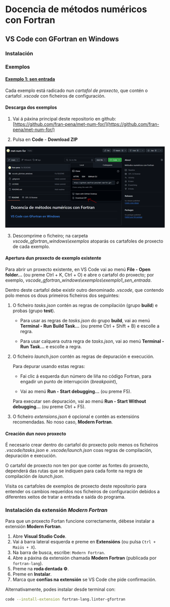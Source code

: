 # Docencia de métodos numéricos con Fortran

## VS Code con GFortran en Windows

### Instalación

### Exemplos

#### [Exemplo 1: sen entrada](./exemplo1_sen_entrada/README.md)

Cada exemplo está radicado nun _cartafol de proxecto_, que contén o cartafol _.vscode_ con ficheiros de configuración.

#### Descarga dos exemplos

1. Vai á páxina principal deste repositorio en github: [https://github.com/fran-pena/met-num-for/](https://github.com/fran-pena/met-num-for/)

2. Pulsa en **Code** - **Download ZIP**

![Instalador de GFortran](./images/descarga_exemplos.png)

3. Descomprime o ficheiro; na carpeta *vscode_gfortran_windows\exemplos* atoparás os cartafoles de proxecto de cada exemplo. 

#### Apertura dun proxecto de exemplo existente

Para abrir un proxecto existente, en VS Code vai ao menú **File - Open folder...** (ou preme Ctrl + K, Ctrl + O) e abre o cartafol do proxecto; por exemplo, *vscode_gfortran_windows\exemplos\exemplo1_sen_entrada*.

Dentro deste cartafol debe existir outro denominado _.vscode_, que contendo polo menos os dous primeiros ficheiros dos seguintes:

1. O ficheiro _tasks.json_ contén as regras de compilación (grupo **build**) e probas (grupo **test**).
    - Para usar as regras de _tasks.json_ do grupo **build**, vai ao menú **Terminal - Run Build Task...** (ou preme Ctrl + Shift + B) e escolle a regra.

    - Para usar calquera outra regra de _tasks.json_, vai ao menú **Terminal - Run Task...** e escolle a regra.

2. O ficheiro _launch.json_ contén as regras de depuración e execución.

    Para depurar usando estas regras:
    
      - Fai clic á esquerda dun número de liña no código Fortran, para engadir un punto de interrupción (_breakpoint_),

      - Vai ao menú **Run - Start debugging...** (ou preme F5).

    Para executar sen depuración, vai ao menú **Run - Start Without debugging...** (ou preme Ctrl + F5).

3. O ficheiro _extensions.json_ é opcional e contén as extensións recomendadas. No noso caso, **Modern Fortran**.

#### Creación dun novo proxecto

É necesario crear dentro do cartafol do proxecto polo menos os ficheiros *.vscode/tasks.json* e *.vscode/launch.json* coas regras de compilación, depuración e execución.

O cartafol de proxecto non ten por que conter as fontes do proxecto, dependerá das rutas que se indiquen para cada fonte na regra de compilación de _launch.json_.

Visita os cartafoles de exemplos de proxecto deste repositorio para entender os cambios requeridos nos ficheiros de configuración debidos a diferentes xeitos de tratar a entrada e saída do programa.

### Instalación da extensión *Modern Fortran*

Para que un proxecto Fortan funcione correctamente, débese instalar a extensión **Modern Fortran**.

1. Abre **Visual Studio Code**.
2. Vai á barra lateral esquerda e preme en **Extensións** (ou pulsa `Ctrl + Maiús + X`).
3. Na barra de busca, escribe: `Modern Fortran`.
4. Abre a páxina da extensión chamada **Modern Fortran** (publicada por `fortran-lang`).
5. Preme na **roda dentada ⚙️**.
6. Preme en **Instalar**.
7. Marca que **confías na extensión** se VS Code che pide confirmación.

Alternativamente, podes instalar desde terminal con:

```bash
code --install-extension fortran-lang.linter-gfortran



